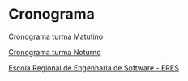 # Cronograma

[Cronograma turma Matutino](rv_cronograma_mat.pdf "Cronograma turma Matutino")  

[Cronograma turma Noturno](rv_cronograma_not.pdf "Cronograma turma Noturno")  

[Escola Regional de Engenharia de Software - ERES](<https://eres-sbc-br.github.io/eres2022/> "Escola Regional de Engenharia de Software - ERES")  

<!-- [Semana Acadêmica: BCC e SIS](<https://github.com/dalton-reis/disciplinaIpMat/tree/main/SemanaAcademica> "Semana Acadêmica: BCC e SIS")  -->
<!-- [SEMINCO: BCC e SIS](<> "SEMINCO: BCC e SIS")  -->
